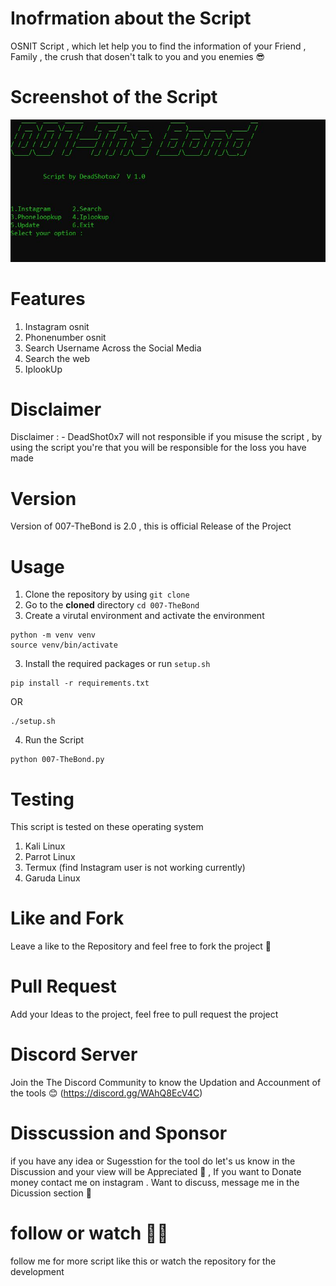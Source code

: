 # Inofrmation about the Script 

OSNIT Script , which let help you to find the information of your Friend , Family , the crush that dosen't talk to you and you enemies 😎

# Screenshot of the Script
![Screenshot](ScrnShot.JPG)

# Features 
1. Instagram osnit 
2. Phonenumber osnit
3. Search Username Across the Social Media 
4. Search the web 
5. IplookUp


# Disclaimer
Disclaimer : - DeadShot0x7 will not responsible if you misuse the script , by using  the script you're that you will be responsible for the loss you have made 
# Version 
 Version of 007-TheBond is 2.0 , this is official Release of the Project 

# Usage

1. Clone the repository by using `git clone`
2. Go to the **cloned** directory 
`cd 007-TheBond`
3. Create a virutal environment and activate the environment
```
python -m venv venv
source venv/bin/activate
```
3. Install the required packages or run `setup.sh` 
```
pip install -r requirements.txt
```
OR
```
./setup.sh
```
4. Run the Script 
```
python 007-TheBond.py
```

# Testing
This script is tested  on these operating system 

1. Kali Linux
2. Parrot Linux
3. Termux (find Instagram user is not working currently)
4. Garuda Linux 

# Like and Fork
Leave a like to the Repository and feel free to fork the project  🙂

# Pull Request 
Add your Ideas to the project, feel free to pull request the project 

# Discord Server 
Join the The Discord Community  to know the Updation and Accounment of the tools 😊
(https://discord.gg/WAhQ8EcV4C) 

# Disscussion and Sponsor
if you have any idea or Sugesstion for the tool do let's us know in the Discussion and your view will be Appreciated 🙌 , If you want to Donate money contact me on instagram . Want to discuss,  message me in the  Dicussion section 🧐

# follow or watch  🚶‍♂️
follow me for more script like this or watch the repository  for the development 
